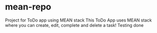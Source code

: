 # mean-repo
Project for ToDo app using MEAN stack
This ToDo App uses MEAN stack where you can create, edit, complete and delete a task!
Testing done
